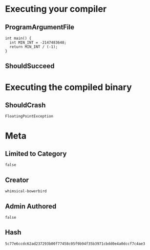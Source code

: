 # Executing your compiler

## ProgramArgumentFile

```
int main() {
  int MIN_INT = -2147483648;
  return MIN_INT / (-1);
}
```

## ShouldSucceed

# Executing the compiled binary

## ShouldCrash

```
FloatingPointException
```

# Meta

## Limited to Category

```
false
```

## Creator

```
whimsical-bowerbird
```

## Admin Authored

```
false
```

## Hash

```
5c77e6ccdc62ad237293b00f77458c05f9b94f35b3971cbdd0e4a0dccf7c4ae3
```
